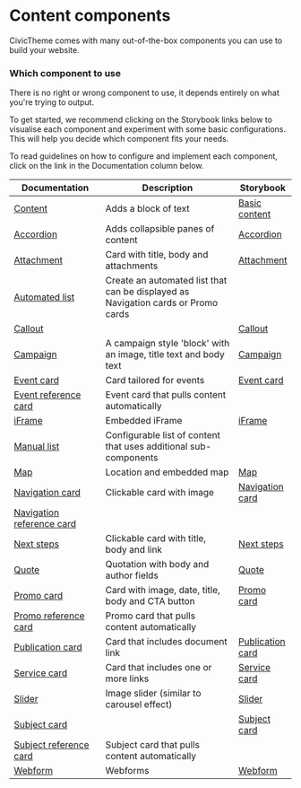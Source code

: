 # Content components

CivicTheme comes with many out-of-the-box components you can use to build your website.

### Which component to use <a href="#addingcomponents-wip-howdoyouknowwhichcomponenttouse" id="addingcomponents-wip-howdoyouknowwhichcomponenttouse"></a>

There is no right or wrong component to use, it depends entirely on what you're trying to output.

To get started, we recommend clicking on the Storybook links below to visualise each component and experiment with some basic configurations. This will help you decide which component fits your needs.

To read guidelines on how to configure and implement each component, click on the link in the Documentation column below.

<table><thead><tr><th width="192">Documentation</th><th width="417">Description</th><th>Storybook</th></tr></thead><tbody><tr><td><a href="content/">Content</a></td><td>Adds a block of text</td><td><a href="https://uikit.civictheme.io/?path=/story/molecules-basic-content--basic-content">Basic content</a></td></tr><tr><td><a href="accordion.md">Accordion</a></td><td>Adds collapsible panes of content</td><td><a href="https://uikit.civictheme.io/?path=/story/molecules-accordion--accordion">Accordion</a></td></tr><tr><td><a href="attachment.md">Attachment</a></td><td>Card with title, body and attachments</td><td><a href="https://uikit.civictheme.io/?path=/story/molecules-attachment--attachment">Attachment</a></td></tr><tr><td><a href="automated-list.md">Automated list</a></td><td>Create an automated list that can be displayed as Navigation cards or Promo cards</td><td></td></tr><tr><td><a href="callout.md">Callout</a></td><td></td><td><a href="https://uikit.civictheme.io/?path=/story/molecules-callout--callout">Callout</a></td></tr><tr><td><a href="campaign.md">Campaign</a></td><td>A campaign style 'block' with an image, title text and body text</td><td><a href="https://uikit.civictheme.io/?path=/story/organisms-campaign--campaign">Campaign</a></td></tr><tr><td><a href="event-card.md">Event card</a></td><td>Card tailored for events</td><td><a href="https://uikit.civictheme.io/?path=/story/molecules-event-card--event-card">Event card</a></td></tr><tr><td><a href="event-reference-card.md">Event reference card</a></td><td>Event card that pulls content automatically</td><td></td></tr><tr><td><a href="iframe.md">iFrame</a></td><td>Embedded iFrame</td><td><a href="https://uikit.civictheme.io/?path=/story/atoms-iframe--iframe">iFrame</a></td></tr><tr><td><a href="manual-list.md">Manual list</a></td><td>Configurable list of content that uses additional sub-components</td><td></td></tr><tr><td><a href="map.md">Map</a></td><td>Location and embedded map</td><td><a href="https://uikit.civictheme.io/?path=/story/molecules-map--map">Map</a></td></tr><tr><td><a href="navigation-card.md">Navigation card</a></td><td>Clickable card with image</td><td><a href="https://uikit.civictheme.io/?path=/story/molecules-navigation-card--navigation-card">Navigation card</a></td></tr><tr><td><a href="navigation-reference-card.md">Navigation reference card</a></td><td></td><td></td></tr><tr><td><a href="next-step.md">Next steps</a></td><td>Clickable card with title, body and link</td><td><a href="https://uikit.civictheme.io/?path=/story/molecules-next-steps--next-steps">Next steps</a></td></tr><tr><td><a href="content/quote.md">Quote</a></td><td>Quotation with body and author fields</td><td><a href="https://uikit.civictheme.io/?path=/story/molecules-quote--quote">Quote</a></td></tr><tr><td><a href="promo-card.md">Promo card</a></td><td>Card with image, date, title, body and CTA button</td><td><a href="https://uikit.civictheme.io/?path=/story/molecules-promo-card--promo-card">Promo card</a></td></tr><tr><td><a href="promo-reference-card.md">Promo reference card</a></td><td>Promo card that pulls content automatically</td><td></td></tr><tr><td><a href="publication-card.md">Publication card</a></td><td>Card that includes document link</td><td><a href="https://uikit.civictheme.io/?path=/story/molecules-publication-card--publication-card">Publication card</a></td></tr><tr><td><a href="service-card.md">Service card</a></td><td>Card that includes one or more links</td><td><a href="https://uikit.civictheme.io/?path=/story/molecules-service-card--service-card">Service card</a></td></tr><tr><td><a href="slider.md">Slider</a></td><td>Image slider (similar to carousel effect)</td><td><a href="https://uikit.civictheme.io/?path=/story/organisms-slider--slider">Slider</a></td></tr><tr><td><a href="subject-card.md">Subject card</a></td><td></td><td><a href="https://uikit.civictheme.io/?path=/story/molecules-subject-card--subject-card">Subject card</a></td></tr><tr><td><a href="subject-reference-card.md">Subject reference card</a></td><td>Subject card that pulls content automatically</td><td></td></tr><tr><td><a href="webform.md">Webform</a></td><td>Webforms</td><td><a href="https://uikit.civictheme.io/?path=/story/organisms-webform--webform">Webform</a></td></tr></tbody></table>
